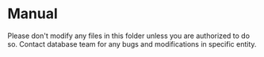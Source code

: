 # Manual
 Please don't modify any files in this folder unless you are authorized to do so. Contact database team for any bugs and modifications in specific entity.
